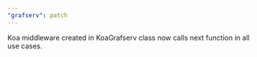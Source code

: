 ```yaml
---
"grafserv": patch
---
```


Koa middleware created in KoaGrafserv class now calls next function in all use
cases.
